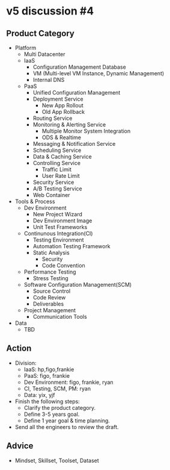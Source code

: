 v5 discussion #4
================

Product Category
----------------

* Platform
	* Multi Datacenter
	* IaaS
		* Configuration Management Database
		* VM (Multi-level VM Instance, Dynamic Management)
		* Internal DNS
	* PaaS
		* Unified Configuration Management
		* Deployment Service
			* New App Rollout
			* Old App Rollback
		* Routing Service
		* Monitoring & Alerting Service
			* Multiple Monitor System Integration
			* ODS & Realtime
		* Messaging & Notification Service
		* Scheduling Service
		* Data & Caching Service
		* Controlling Service
			* Traffic Limit		
			* User Rate Limit
		* Security Service
		* A/B Testing Service
		* Web Container
* Tools & Process
	* Dev Environment
		* New Project Wizard
		* Dev Environment Image
		* Unit Test Frameworks
	* Continunous Integration(CI)
		* Testing Environment
		* Automation Testing Framework
		* Static Analysis
			* Security
			* Code Convention
	* Performance Testing
		* Stress Testing
	* Software Configuration Management(SCM)
		* Source Control
		* Code Review
		* Deliverables
	* Project Management
		* Communication Tools
* Data
	* TBD
			
Action
------
* Division:
	* IaaS: hp,figo,frankie
	* PaaS: figo, frankie
	* Dev Environment: figo, frankie, ryan
	* CI, Testing, SCM, PM: ryan
	* Data: yix, yjf
* Finish the following steps:
	* Clarify the product category.
	* Define 3-5 years goal.
	* Define 1 year goal & time planning.	
* Send all the engineers to review the draft.

Advice
------
* Mindset, Skillset, Toolset, Dataset

